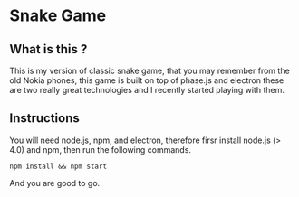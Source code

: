 # Snake Game

## What is this ?

This is my version of classic snake game, that you may remember from the old Nokia phones, this game is built on top of phase.js and electron these are two really great technologies and I recently started playing with them.

## Instructions

You will need node.js, npm, and electron, therefore firsr install node.js (> 4.0) and npm, then run the following commands.

```
npm install && npm start
```

And you are good to go.
